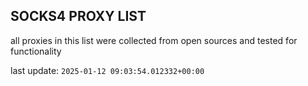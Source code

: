 ## SOCKS4 PROXY LIST

all proxies in this list were collected from open sources and tested for functionality

last update: `2025-01-12 09:03:54.012332+00:00`